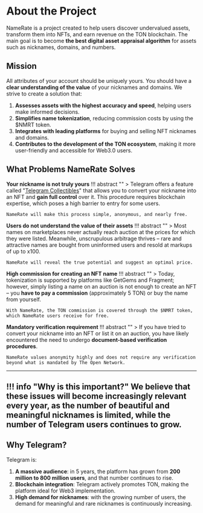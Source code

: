 # **About the Project**

NameRate is a project created to help users discover undervalued assets, transform them into NFTs, and earn revenue on the TON blockchain. The main goal is to become **the best digital asset appraisal algorithm** for assets such as nicknames, domains, and numbers.

## **Mission**

All attributes of your account should be uniquely yours. You should have a **clear understanding of the value** of your nicknames and domains.
We strive to create a solution that:

1. **Assesses assets with the highest accuracy and speed**, helping users make informed decisions.
2. **Simplifies name tokenization**, reducing commission costs by using the $NMRT token.
3. **Integrates with leading platforms** for buying and selling NFT nicknames and domains.
4. **Contributes to the development of the TON ecosystem**, making it more user-friendly and accessible for Web3.0 users.

## What Problems NameRate Solves

**Your nickname is not truly yours**
!!! abstract ""
      > Telegram offers a feature called "[Telegram Collectibles](https://core.telegram.org/api/fragment)" that allows you to convert your nickname into an NFT and **gain full control** over it. This procedure requires blockchain expertise, which poses a high barrier to entry for some users.

    NameRate will make this process simple, anonymous, and nearly free.

**Users do not understand the value of their assets**
!!! abstract ""
    > Most names on marketplaces never actually reach auction at the prices for which they were listed. Meanwhile, unscrupulous arbitrage thrives – rare and attractive names are bought from uninformed users and resold at markups of up to x100.

    NameRate will reveal the true potential and suggest an optimal price.

**High commission for creating an NFT name**
!!! abstract ""
    > Today, tokenization is supported by platforms like GetGems and Fragment; however, simply listing a name on an auction is not enough to create an NFT – you **have to pay a commission** (approximately 5 TON) or buy the name from yourself.

    With NameRate, the TON commission is covered through the $NMRT token, which NameRate users receive for free.

**Mandatory verification requirement**
!!! abstract ""
    > If you have tried to convert your nickname into an NFT or list it on an auction, you have likely encountered the need to undergo **document-based verification procedures**.

    NameRate values anonymity highly and does not require any verification beyond what is mandated by The Open Network.
---
!!! info "Why is this important?" 
    We believe that these issues will become increasingly relevant every year, as the number of beautiful and meaningful nicknames is limited, while the number of Telegram users continues to grow.
---
## **Why Telegram?**

Telegram is:

1. **A massive audience**: in 5 years, the platform has grown from **200 million to 800 million users**, and that number continues to rise.
2. **Blockchain integration**: Telegram actively promotes TON, making the platform ideal for Web3 implementation.
3. **High demand for nicknames**: with the growing number of users, the demand for meaningful and rare nicknames is continuously increasing.
